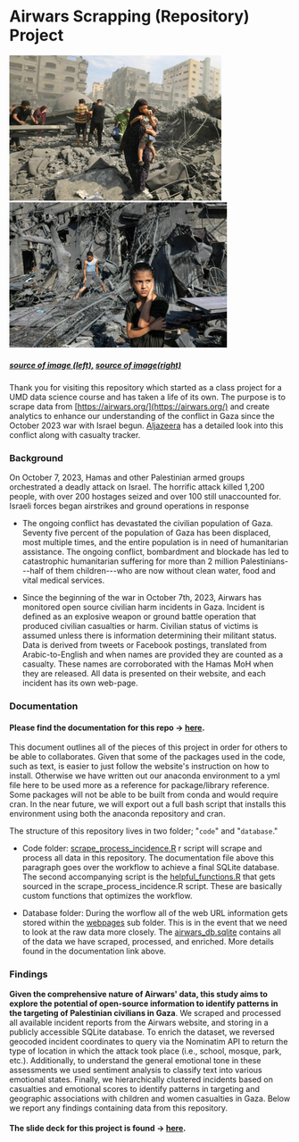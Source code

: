 # **Airwars Scrapping (Repository) Project**
<img src="https://github.com/klinares/airwars_scraping_project/blob/main/documentation/images/gettyimages-17150741001-d04be3e7261c5b194006da8f78456cddc9234cb5.jpg" width="380" height = "260"> <img src="https://github.com/klinares/airwars_scraping_project/blob/main/documentation/images/gettyimages-1755788246_custom-7e01225eb0c26b87db12a36e0244339b23726d94.jpg" width="390" height="260">

##### [source of image (left),](https://www.npr.org/sections/health-shots/2023/11/24/1214534579/images-war-gaza-israel-vicarious-trauma-stress)  [source of image(right)](https://www.npr.org/sections/goatsandsoda/2023/11/10/1211672951/israel-hamas-war-mental-health-gaza-children)

Thank you for visiting this repository which started as a class project for a UMD data science course and has taken a life of its own. The purpose is to scrape data from [https://airwars.org/](https://airwars.org/) and create analytics to enhance our understanding of the conflict in Gaza since the October 2023 war with Israel begun. [Aljazeera](https://www.aljazeera.com/news/longform/2023/10/9/israel-hamas-war-in-maps-and-charts-live-tracker) has a detailed look into this conflict along with casualty tracker.

### Background

On October 7, 2023, Hamas and other Palestinian armed groups orchestrated a deadly attack on Israel. The horrific attack killed 1,200 people, with over 200 hostages seized and over 100 still unaccounted for. Israeli forces began airstrikes and ground operations in response

-   The ongoing conflict has devastated the civilian population of Gaza. Seventy five percent of the population of Gaza has been displaced, most multiple times, and the entire population is in need of humanitarian assistance. The ongoing conflict, bombardment and blockade has led to catastrophic humanitarian suffering for more than 2 million Palestinians---half of them children---who are now without clean water, food and vital medical services.

-   Since the beginning of the war in October 7th, 2023, Airwars has monitored open source civilian harm incidents in Gaza. Incident is defined as an explosive weapon or ground battle operation that produced civilian casualties or harm. Civilian status of victims is assumed unless there is information determining their militant status. Data is derived from tweets or Facebook postings, translated from Arabic-to-English and when names are provided they are counted as a casualty. These names are corroborated with the Hamas MoH when they are released. All data is presented on their website, and each incident has its own web-page.


### Documentation

#### **Please find the documentation for this repo → [here](https://klinares.github.io/airwars_scraping_project/main/documentation/scraping_airwars.html).**

This document outlines all of the pieces of this project in order for others to be able to collaborates. Given that some of the packages used in the code, such as text, is easier to just follow the website's instruction on how to install. Otherwise we have written out our anaconda environment to a yml file here to be used more as a reference for package/library reference. Some packages will not be able to be built from conda and would require cran. In the near future, we will export out a full bash script that installs this environment using both the anaconda repository and cran.

The structure of this repository lives in two folder; "`code`" and "`database`."

-   Code folder: [scrape_process_incidence.R](https://github.com/klinares/airwars_scraping_project/blob/main/code/scrape_process_incidence.R) r script will scrape and process all data in this repository. The documentation file above this paragraph goes over the workflow to achieve a final SQLite database. The second accompanying script is the [helpful_functions.R](https://github.com/klinares/airwars_scraping_project/blob/main/code/helpful_functions.R) that gets sourced in the scrape_process_incidence.R script. These are basically custom functions that optimizes the workflow.

-   Database folder: During the worflow all of the web URL information gets stored within the [webpages](https://github.com/klinares/airwars_scraping_project/tree/main/database/webpages) sub folder. This is in the event that we need to look at the raw data more closely. The [airwars_db.sqlite](https://github.com/klinares/airwars_scraping_project/blob/main/database/airwars_db.sqlite) contains all of the data we have scraped, processed, and enriched. More details found in the documentation link above.


### Findings

**Given the comprehensive nature of Airwars\' data, this study aims to explore the potential of open-source information to identify patterns in the targeting of Palestinian civilians in Gaza**. We scraped and processed all available incident reports from the Airwars website, and storing in a publicly accessible SQLite database. To enrich the dataset, we reversed geocoded incident coordinates to query via the Nominatim API to return the type of location in which the attack took place (i.e., school, mosque, park, etc.). Additionally, to understand the general emotional tone in these assessments we used sentiment analysis to classify text into various emotional states. Finally, we hierarchically clustered incidents based on casualties and emotional scores to identify patterns in targeting and geographic associations with children and women casualties in Gaza. Below we report any findings containing data from this repository.

#### **The slide deck for this project is found → [here](https://klinares.github.io/airwars_scraping_project/documentation/airwars_project_slides#/title-slide).**
